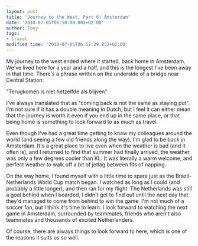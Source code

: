 ```yaml
---
layout: post
title: 'Journey to the West, Part 6: Amsterdam'
date: '2010-07-05T06:50:00.001+02:00'
author: Tony
tags:
- travel
modified_time: '2010-07-05T06:52:29.852+02:00'
---
```


My journey to the west ended where it started, back home in Amsterdam.
We've lived here for a year and a half, and this is the longest I've been
away in that time. There's a phrase written on the underside of a bridge
near Central Station:

"Terugkomen is niet hetzelfde als blijven"

I've always translated that as "coming back is not the same as staying put".
I'm not sure if it has a double meaning in Dutch, but I feel it can either
mean that the journey is worth it even if you end up in the same place, or that
being home is something to look forward to as much as travel.

Even though I've had a great time getting to know my colleagues around the world
(and seeing a few old friends along the way), I'm glad to be back in Amsterdam.
It's a great place to live even when the weather is bad (and it often is),
and I returned to find that summer had finally arrived, the weather was only a
few degrees cooler than KL. It was literally a warm welcome, and perfect
weather to walk off a bit of jetlag between fits of napping.

On the way home, I found myself with a little time to spare just as the
Brazil-Netherlands World Cup match began. I watched as long as I could
(and probably a little longer), and then ran for my flight. The
Netherlands was still a goal behind when I boarded, I didn't get to find out
until the next day that they'd managed to come from behind to win the game.
I'm not much of a soccer fan, but I think it's time to learn. I look
forward to watching the next game in Amsterdam, surrounded by teammates, friends
who aren't also teammates and thousands of excited Netherlanders. 

Of course, there are always things to look forward to here, which is one of the
reasons it suits us so well.